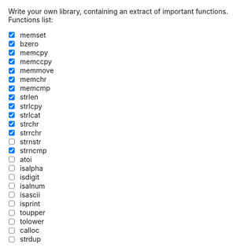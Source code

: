 Write your own library, containing an extract of important functions.
Functions list:
- [x] memset 
- [x] bzero 
- [x] memcpy
- [x] memccpy
- [x] memmove
- [x] memchr
- [x] memcmp
- [x] strlen
- [x] strlcpy 
- [x] strlcat 
- [x] strchr
- [x] strrchr 
- [ ] strnstr 
- [x] strncmp
- [ ] atoi
- [ ] isalpha 
- [ ] isdigit 
- [ ] isalnum 
- [ ] isascii 
- [ ] isprint 
- [ ] toupper 
- [ ] tolower
- [ ] calloc
- [ ] strdup
